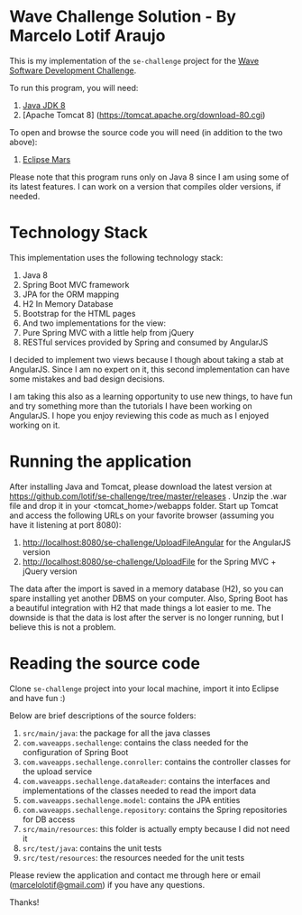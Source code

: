 # Wave Challenge Solution - By Marcelo Lotif Araujo
This is my implementation of the `se-challenge` project for the [Wave Software Development Challenge](https://github.com/wvchallenges/se-challenge).

To run this program, you will need:

1. [Java JDK 8](http://www.oracle.com/technetwork/java/javase/downloads/index.html) 
2. [Apache Tomcat 8] (https://tomcat.apache.org/download-80.cgi)
	
To open and browse the source code you will need (in addition to the two above):

1. [Eclipse Mars](http://www.eclipse.org/downloads/packages/eclipse-ide-java-ee-developers/marsr)
	
Please note that this program runs only on Java 8 since I am using some of its latest features. I can work on a version that compiles older versions, if needed.

# Technology Stack
This implementation uses the following technology stack:

1. Java 8
2. Spring Boot MVC framework
3. JPA for the ORM mapping
4. H2 In Memory Database
5. Bootstrap for the HTML pages
6. And two implementations for the view:
 1. Pure Spring MVC with a little help from jQuery
 2. RESTful services provided by Spring and consumed by AngularJS

I decided to implement two views because I though about taking a stab at AngularJS. Since I am no expert on it, this second implementation can have some mistakes and bad design decisions. 

I am taking this also as a learning opportunity to use new things, to have fun and try something more than the tutorials I have been working on AngularJS. I hope you enjoy reviewing this code as much as I enjoyed working on it.

# Running the application
After installing Java and Tomcat, please download the latest version at https://github.com/lotif/se-challenge/tree/master/releases . Unzip the .war file and drop it in your <tomcat_home>/webapps folder. Start up Tomcat and access the following URLs on your favorite browser (assuming you have it listening at port 8080):

1. [http://localhost:8080/se-challenge/UploadFileAngular](http://localhost:8080/se-challenge/UploadFileAngular) for the AngularJS version
2. [http://localhost:8080/se-challenge/UploadFile](http://localhost:8080/se-challenge/UploadFile) for the Spring MVC + jQuery version
	
The data after the import is saved in a memory database (H2), so you can spare installing yet another DBMS on your computer. Also, Spring Boot has a beautiful integration with H2 that made things a lot easier to me. The downside is that the data is lost after the server is no longer running, but I believe this is not a problem.

# Reading the source code
Clone `se-challenge` project into your local machine, import it into Eclipse and have fun :)

Below are brief descriptions of the source folders:

1. `src/main/java`: the package for all the java classes
 1. `com.waveapps.sechallenge`: contains the class needed for the configuration of Spring Boot
 2. `com.waveapps.sechallenge.conroller`: contains the controller classes for the upload service
 3. `com.waveapps.sechallenge.dataReader`: contains the interfaces and implementations of the classes needed to read the import data
 4. `com.waveapps.sechallenge.model`: contains the JPA entities
 5. `com.waveapps.sechallenge.repository`: contains the Spring repositories for DB access
2. `src/main/resources`: this folder is actually empty because I did not need it
3. `src/test/java`: contains the unit tests
4. `src/test/resources`: the resources needed for the unit tests

Please review the application and contact me through here or email (marcelolotif@gmail.com) if you have any questions.

Thanks!
